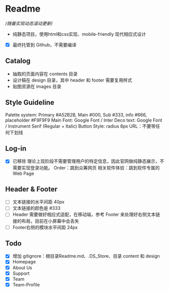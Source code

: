 # Readme
/*随着实现动态滚动更新*/

- 纯静态项目，使用html和css实现、mobile-friendly 现代相应式设计
- [x] 最终托管到 Github，不需要编译

## Catalog
- 抽取的页面内容在  contents 目录
- 设计稿在 design 目录，其中 header 和 footer 需要复用样式
- 贴图资源在 images 目录

## Style Guideline
Palette system: Primary #A52B2B, Main #000, Sub #333, info #666, placeholder #F9F9F9
Main Font: Google Font / Inter
Deco text: Google Font / Instrument Serif  (Regular + Italic)
Button Style: radius 8px
URL：不要带任何下划线

## Log-in
- [x] 已移除
理论上现阶段不需要管理用户的特定信息，因此官网做纯静态展示，不需要实现登录功能。
Order：跳到众筹网页
相关软件体验：跳到软件专属的 Web Page

## Header & Footer
- [ ] 文本链接的水平间距 40px
- [ ] 文本链接的颜色是 #333
- [ ] Header 需要做好相应式适配，在移动端，参考 Footer 来处理好右侧文本链接的布局，目前在小屏幕中会丢失
- [ ] Footer右侧的模块水平间距 24px

## Todo
- [x] 增加 gitignore：根目录Readme.md、.DS_Store、目录 content 和 design
-[x] Homepage
-[x] About Us
-[x] Support
-[x] Team
-[x] Team-Profile